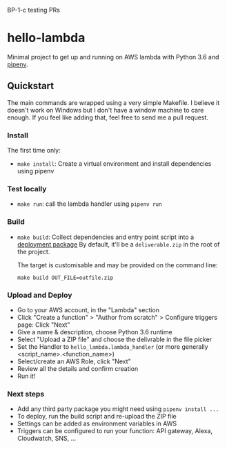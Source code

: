 BP-1-c testing PRs
# hello-lambda

Minimal project to get up and running on AWS lambda with Python 3.6 and [pipenv](http://docs.pipenv.org/).

## Quickstart

The main commands are wrapped using a very simple Makefile. I believe it doesn't work on Windows
but I don't have a window machine to care enough. If you feel like adding that, feel free to 
send me a pull request.

### Install

The first time only:
- `make install`: Create a virtual environment and install dependencies using pipenv

### Test locally

- `make run`: call the lambda handler using `pipenv run`

### Build

- `make build`: Collect dependencies and entry point script into a
  [deployment package](http://docs.aws.amazon.com/lambda/latest/dg/lambda-python-how-to-create-deployment-package.html)
  By default, it'll be a `deliverable.zip` in the root of the project.
  
  The target is customisable and may be provided on the command line:
  
      make build OUT_FILE=outfile.zip

### Upload and Deploy

- Go to your AWS account, in the "Lambda" section
- Click "Create a function" > "Author from scratch" > Configure triggers page: Click "Next"
- Give a name & description, choose Python 3.6 runtime
- Select "Upload a ZIP file" and choose the delivrable in the file picker
- Set the Handler to `hello_lambda.lambda_handler` (or more generally <script_name>.<function_name>)
- Select/create an AWS Role, click "Next"
- Review all the details and confirm creation
- Run it!

### Next steps

- Add any third party package you might need using `pipenv install ...`
- To deploy, run the build script and re-upload the ZIP file
- Settings can be added as environment variables in AWS
- Triggers can be configured to run your function: API gateway, Alexa, Cloudwatch, SNS, ...
